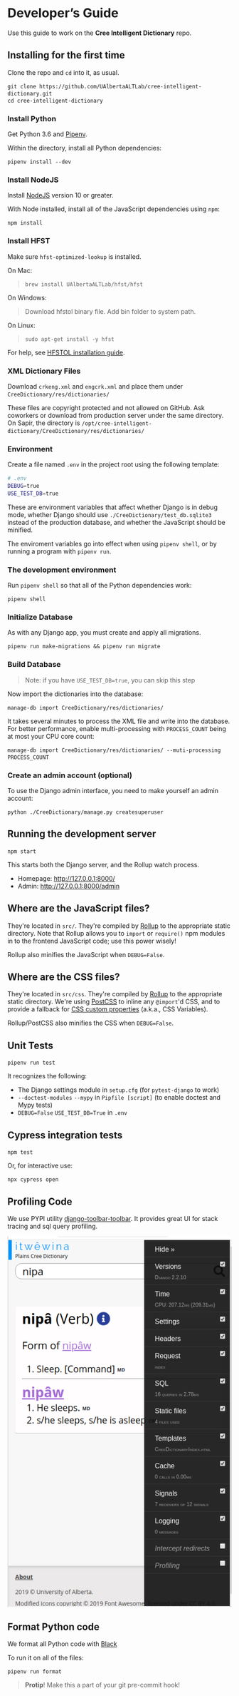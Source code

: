 Developer’s Guide
=================

Use this guide to work on the **Cree Intelligent Dictionary** repo.


Installing for the first time
-----------------------------

Clone the repo and `cd` into it, as usual.

    git clone https://github.com/UAlbertaALTLab/cree-intelligent-dictionary.git
    cd cree-intelligent-dictionary

### Install Python

Get Python 3.6 and [Pipenv](https://github.com/pypa/pipenv#installation).

Within the directory, install all Python dependencies:

    pipenv install --dev

### Install NodeJS

Install [NodeJS][] version 10 or greater.

[NodeJS]: https://nodejs.org/

With Node installed, install all of the JavaScript dependencies using `npm`:

    npm install

### Install HFST

Make sure `hfst-optimized-lookup` is installed.

On Mac:

>     brew install UAlbertaALTLab/hfst/hfst

On Windows:

> Download hfstol binary file. Add bin folder to system path.

On Linux:

>     sudo apt-get install -y hfst

For help, see [HFSTOL installation guide](https://github.com/hfst/hfst#installation-packages-for-debian-and-ubuntu).


### XML Dictionary Files

Download `crkeng.xml` and `engcrk.xml` and place them under `CreeDictionary/res/dictionaries/`

These files are copyright protected and not allowed on GitHub. Ask coworkers or download from production server under the same directory. On Sapir, the directory is `/opt/cree-intelligent-dictionary/CreeDictionary/res/dictionaries/`

### Environment

Create a file named `.env` in the project root using the following
template:

```sh
# .env
DEBUG=true
USE_TEST_DB=true
```

These are environment variables that affect whether Django is in debug
mode, whether Django should use `./CreeDictionary/test_db.sqlite3`
instead of the production database, and whether the JavaScript should be
minified.

The enviroment variables go into effect when using `pipenv shell`, or by
running a program with `pipenv run`.


### The development environment

Run `pipenv shell` so that all of the Python dependencies work:

    pipenv shell

### Initialize Database

As with any Django app, you must create and apply all migrations.

    pipenv run make-migrations && pipenv run migrate

### Build Database

> Note: if you have `USE_TEST_DB=true`, you can skip this step

Now import the dictionaries into the database:

    manage-db import CreeDictionary/res/dictionaries/

It takes several minutes to process the XML file and write into the
database. For better performance, enable multi-processing with
`PROCESS_COUNT` being at most your CPU core count:

    manage-db import CreeDictionary/res/dictionaries/ --muti-processing PROCESS_COUNT

### Create an admin account (optional)

To use the Django admin interface, you need to make yourself an admin
account:

    python ./CreeDictionary/manage.py createsuperuser


Running the development server
------------------------------

    npm start

This starts both the Django server, and the Rollup watch process.

 - Homepage: <http://127.0.0.1:8000/>
 - Admin: <http://127.0.0.1:8000/admin>


Where are the JavaScript files?
-------------------------------

They're located in `src/`. They're compiled by [Rollup][] to the
appropriate static directory. Note that Rollup allows you to `import` or
`require()` npm modules in to the frontend JavaScript code; use this
power wisely!

Rollup also minifies the JavaScript when `DEBUG=False`.


Where are the CSS files?
-------------------------------

They're located in `src/css`.  They're compiled by [Rollup][] to the
appropriate static directory. We're using [PostCSS][] to inline
any `@import`'d CSS, and to provide a fallback for
[CSS custom properties](https://developer.mozilla.org/en-US/docs/Web/CSS/--*) (a.k.a., CSS Variables).

Rollup/PostCSS also minifies the CSS when `DEBUG=False`.


Unit Tests
----------

    pipenv run test

It recognizes the following:

 - The Django settings module in `setup.cfg` (for `pytest-django` to work)
 - `--doctest-modules` `--mypy` in `Pipfile [script]` (to enable doctest and Mypy tests)
 - `DEBUG=False` `USE_TEST_DB=True` in `.env`


Cypress integration tests
-------------------------

    npm test

Or, for interactive use:

    npx cypress open


Profiling Code
--------------

We use PYPI utility [django-toolbar-toolbar](https://django-debug-toolbar.readthedocs.io/en/latest/). 
It provides great UI for stack tracing and sql query profiling.

![django debug toolbar](images/django-debug-toolbar.png)


Format Python code
------------------

We format all Python code with [Black](https://black.readthedocs.io/en/stable/)

To run it on all of the files:

    pipenv run format

> **Protip**! Make this a part of your git pre-commit hook!


<!-- links -->

[Rollup]: https://rollupjs.org/guide/en/
[PostCSS]: https://postcss.org/
